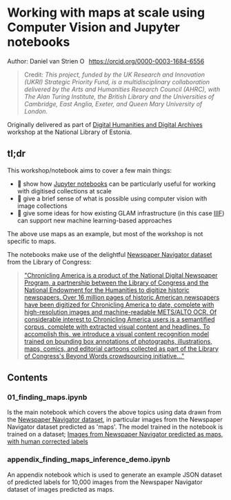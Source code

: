 # Working with maps at scale using Computer Vision and Jupyter notebooks

Author: Daniel van Strien <a itemprop="sameAs" content="https://orcid.rg/0000-0003-1684-6556" href="https://orcid.org/0000-0003-1684-6556" target="orcid.widget" rel="me noopener noreferrer" style="vertical-align:top;"><img src="https://orcid.org/sites/default/files/images/orcid_16x16.png" style="width:1em;margin-right:.5em;" alt="ORCID iD icon">https://orcid.org/0000-0003-1684-6556</a>

> Credit: *This project, funded by the UK Research and Innovation (UKRI) Strategic Priority Fund, is a multidisciplinary collaboration delivered by the Arts and Humanities Research Council (AHRC), with The Alan Turing Institute, the British Library and the Universities of Cambridge, East Anglia, Exeter, and Queen Mary University of London.*

Originally delivered as part of [Digital Humanities and Digital Archives](https://web.archive.org/web/20201103155204/https://www.nlib.ee/en/node/8579) workshop at the National Library of Estonia.

## tl;dr 

This workshop/notebook aims to cover a few main things:
- 📒 show how [Jupyter notebooks](https://jupyter.org/) can be particularly useful for working with digitised collections at scale
- 👀 give a brief sense of what is possible using computer vision with image collections 
- 🤖 give some ideas for how existing GLAM infrastructure (in this case [IIIF](iiif.io/)) can support new machine learning-based approaches 

The above use maps as an example, but most of the workshop is not specific to maps. 

The notebooks make use of the delightful [Newspaper Navigator dataset](news-navigator.labs.loc.gov/) from the Library of Congress: 
> ["Chronicling America is a product of the National Digital Newspaper Program, a partnership between the Library of Congress and the National Endowment for the Humanities to digitize historic newspapers. Over 16 million pages of historic American newspapers have been digitized for Chronicling America to date, complete with high-resolution images and machine-readable METS/ALTO OCR. Of considerable interest to Chronicling America users is a semantified corpus, complete with extracted visual content and headlines. To accomplish this, we introduce a visual content recognition model trained on bounding box annotations of photographs, illustrations, maps, comics, and editorial cartoons collected as part of the Library of Congress's Beyond Words crowdsourcing initiative..."](https://arxiv.org/abs/2005.01583)


## Contents 
### 01_finding_maps.ipynb
Is the main notebook which covers the above topics using data drawn from the [Newspaper Navigator dataset](news-navigator.labs.loc.gov/), in particular images from the Newspaper Navigator dataset predicted as 'maps'. The model trained in the notebook is trained on a dataset; [Images from Newspaper Navigator predicted as maps, with human corrected labels](https://zenodo.org/record/4156510)


### appendix_finding_maps_inference_demo.ipynb 
An appendix notebook which is used to generate an example JSON dataset of predicted labels for 10,000 images from the Newspaper Navigator dataset of images predicted as maps.  
